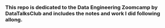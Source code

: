 ### This repo is dedicated to the Data Engineering Zoomcamp by DataTalksClub and includes the notes and work I did following allong.